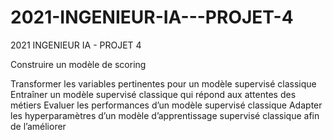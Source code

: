 # 2021-INGENIEUR-IA---PROJET-4
2021 INGENIEUR IA - PROJET 4

Construire un modèle de scoring

Transformer les variables pertinentes pour un modèle supervisé classique
Entraîner un modèle supervisé classique qui répond aux attentes des métiers
Evaluer les performances d’un modèle supervisé classique
Adapter les hyperparamètres d’un modèle d’apprentissage supervisé classique afin de l’améliorer
